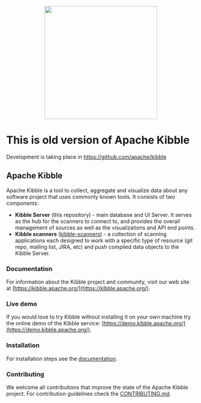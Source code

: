 <p align="center"><img src="/ui/images/kibble-logo.png" width="300"/></p>

# This is old version of Apache Kibble

Development is taking place in https://github.com/apache/kibble

## Apache Kibble

Apache Kibble is a tool to collect, aggregate and visualize data about any software project that uses commonly known tools. It consists of two components:

- **Kibble Server** (this repository) - main database and UI Server. It serves as the hub
 for the scanners to connect to, and provides the overall management of sources as well as the
 visualizations and API end points.
- **Kibble scanners** ([kibble-scanners](https://github.com/apache/kibble-scanners)) - a collection of
 scanning applications each designed to work with a specific type of resource (git repo, mailing list, 
 JIRA, etc) and push compiled data objects to the Kibble Server.

### Documentation

For information about the Kibble project and community, visit our
web site at [https://kibble.apache.org/](https://kibble.apache.org/).

### Live demo

If you would love to try Kibble without installing it on your own machine try the online demo of the Kibble
service: [https://demo.kibble.apache.org/](https://demo.kibble.apache.org/).


### Installation

For installation steps see the [documentation](https://apache-kibble.readthedocs.io/en/latest/setup.html#installing-the-server).

### Contributing

We welcome all contributions that improve the state of the Apache Kibble project. For contribution guidelines
check the [CONTRIBUTING.md](/CONTRIBUTING.md).
